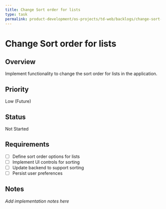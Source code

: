 ```yaml
---
title: Change Sort order for lists
type: task
permalink: product-development/os-projects/td-web/backlogs/change-sort-order-for-lists
---
```


# Change Sort order for lists

## Overview
Implement functionality to change the sort order for lists in the application.

## Priority
Low (Future)

## Status
Not Started

## Requirements
- [ ] Define sort order options for lists
- [ ] Implement UI controls for sorting
- [ ] Update backend to support sorting
- [ ] Persist user preferences

## Notes
_Add implementation notes here_